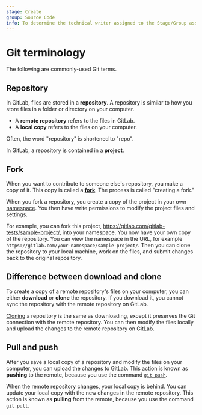 ```yaml
---
stage: Create
group: Source Code
info: To determine the technical writer assigned to the Stage/Group associated with this page, see https://about.gitlab.com/handbook/product/ux/technical-writing/#assignments
---
```


# Git terminology

The following are commonly-used Git terms.

## Repository

In GitLab, files are stored in a **repository**. A repository is similar to how you
store files in a folder or directory on your computer.

- A **remote repository** refers to the files in GitLab.
- A **local copy** refers to the files on your computer.

<!-- vale gitlab.Spelling = NO -->
<!-- vale gitlab.SubstitutionWarning = NO -->
Often, the word "repository" is shortened to "repo".
<!-- vale gitlab.Spelling = YES -->
<!-- vale gitlab.SubstitutionWarning = YES -->

In GitLab, a repository is contained in a **project**.

## Fork

When you want to contribute to someone else's repository, you make a copy of it.
This copy is called a [**fork**](../../user/project/repository/forking_workflow.md#creating-a-fork).
The process is called "creating a fork."

When you fork a repository, you create a copy of the project in your own
[namespace](../../user/namespace/index.md). You then have write permissions to modify the project files
and settings.

For example, you can fork this project, <https://gitlab.com/gitlab-tests/sample-project/>, into your namespace.
You now have your own copy of the repository. You can view the namespace in the URL, for example
`https://gitlab.com/your-namespace/sample-project/`.
Then you can clone the repository to your local machine, work on the files, and submit changes back to the
original repository.

## Difference between download and clone

To create a copy of a remote repository's files on your computer, you can either
**download** or **clone** the repository. If you download it, you cannot sync the repository with the
remote repository on GitLab.

[Cloning](../../gitlab-basics/start-using-git.md#clone-a-repository) a repository is the same as downloading, except it preserves the Git connection
with the remote repository. You can then modify the files locally and
upload the changes to the remote repository on GitLab.

## Pull and push

After you save a local copy of a repository and modify the files on your computer, you can upload the
changes to GitLab. This action is known as **pushing** to the remote, because you use the command
[`git push`](../../gitlab-basics/start-using-git.md#send-changes-to-gitlabcom).

When the remote repository changes, your local copy is behind. You can update your local copy with the new
changes in the remote repository.
This action is known as **pulling** from the remote, because you use the command
[`git pull`](../../gitlab-basics/start-using-git.md#download-the-latest-changes-in-the-project).
